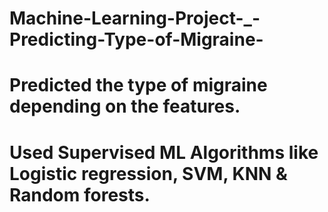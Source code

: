 # Machine-Learning-Project-_-Predicting-Type-of-Migraine-
# Predicted the type of migraine depending on the features.
# Used Supervised ML Algorithms like Logistic regression, SVM, KNN & Random forests.
